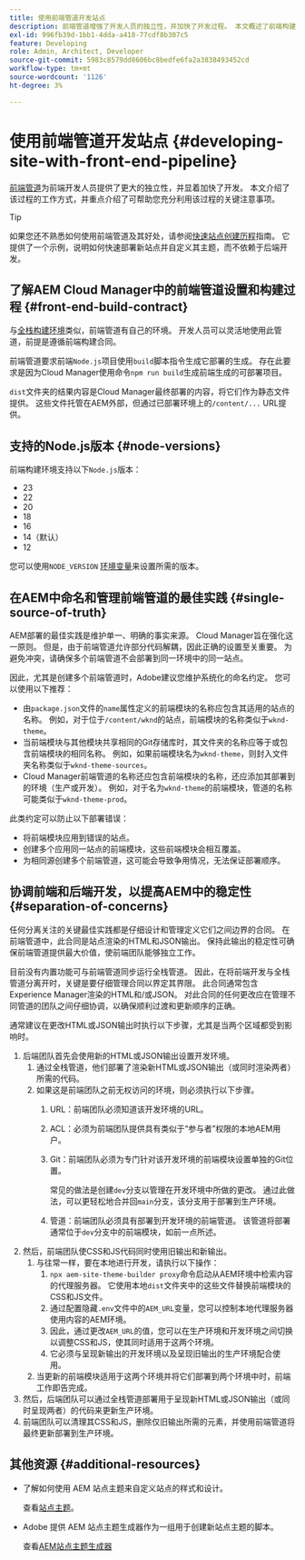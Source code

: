 ```yaml
---
title: 使用前端管道开发站点
description: 前端管道增强了开发人员的独立性，并加快了开发过程。 本文概述了前端构建过程的主要注意事项，以确保最佳性能和效率。
exl-id: 996fb39d-1bb1-4dda-a418-77cdf8b307c5
feature: Developing
role: Admin, Architect, Developer
source-git-commit: 5983c8579dd8606bc8bedfe6fa2a3838493452cd
workflow-type: tm+mt
source-wordcount: '1126'
ht-degree: 3%

---
```



# 使用前端管道开发站点 {#developing-site-with-front-end-pipeline}

[前端管道](/help/implementing/cloud-manager/configuring-pipelines/introduction-ci-cd-pipelines.md#front-end)为前端开发人员提供了更大的独立性，并显着加快了开发。 本文介绍了该过程的工作方式，并重点介绍了可帮助您充分利用该过程的关键注意事项。

>[!TIP]
>
>如果您还不熟悉如何使用前端管道及其好处，请参阅[快速站点创建历程](/help/journey-sites/quick-site/overview.md)指南。 它提供了一个示例，说明如何快速部署新站点并自定义其主题，而不依赖于后端开发。

## 了解AEM Cloud Manager中的前端管道设置和构建过程 {#front-end-build-contract}

与[全栈构建环境](/help/implementing/cloud-manager/getting-access-to-aem-in-cloud/build-environment-details.md)类似，前端管道有自己的环境。 开发人员可以灵活地使用此管道，前提是遵循前端构建合同。

前端管道要求前端`Node.js`项目使用`build`脚本指令生成它部署的生成。 存在此要求是因为Cloud Manager使用命令`npm run build`生成前端生成的可部署项目。

`dist`文件夹的结果内容是Cloud Manager最终部署的内容，将它们作为静态文件提供。 这些文件托管在AEM外部，但通过已部署环境上的`/content/...` URL提供。

## 支持的Node.js版本 {#node-versions}

前端构建环境支持以下`Node.js`版本：

* 23
* 22
* 20
* 18
* 16
* 14（默认）
* 12

您可以使用`NODE_VERSION` [环境变量](/help/implementing/cloud-manager/environment-variables.md)来设置所需的版本。

## 在AEM中命名和管理前端管道的最佳实践 {#single-source-of-truth}

AEM部署的最佳实践是维护单一、明确的事实来源。 Cloud Manager旨在强化这一原则。 但是，由于前端管道允许部分代码解耦，因此正确的设置至关重要。 为避免冲突，请确保多个前端管道不会部署到同一环境中的同一站点。

因此，尤其是创建多个前端管道时，Adobe建议您维护系统化的命名约定。 您可以使用以下推荐：

* 由`package.json`文件的`name`属性定义的前端模块的名称应包含其适用的站点的名称。 例如，对于位于`/content/wknd`的站点，前端模块的名称类似于`wknd-theme`。
* 当前端模块与其他模块共享相同的Git存储库时，其文件夹的名称应等于或包含前端模块的相同名称。 例如，如果前端模块名为`wknd-theme`，则封入文件夹名称类似于`wknd-theme-sources`。
* Cloud Manager前端管道的名称还应包含前端模块的名称，还应添加其部署到的环境（生产或开发）。 例如，对于名为`wknd-theme`的前端模块，管道的名称可能类似于`wknd-theme-prod`。

此类约定可以防止以下部署错误：

* 将前端模块应用到错误的站点。
* 创建多个应用同一站点的前端模块，这些前端模块会相互覆盖。
* 为相同源创建多个前端管道，这可能会导致争用情况，无法保证部署顺序。

## 协调前端和后端开发，以提高AEM中的稳定性 {#separation-of-concerns}

任何分离关注的关键最佳实践都是仔细设计和管理定义它们之间边界的合同。 在前端管道中，此合同是站点渲染的HTML和JSON输出。 保持此输出的稳定性可确保前端管道提供最大价值，使前端团队能够独立工作。

目前没有内置功能可与前端管道同步运行全栈管道。 因此，在将前端开发与全栈管道分离开时，关键是要仔细管理合同以界定其界限。 此合同通常包含Experience Manager渲染的HTML和/或JSON。 对此合同的任何更改应在管理不同管道的团队之间仔细协调，以确保顺利过渡和更新顺序的正确。

通常建议在更改HTML或JSON输出时执行以下步骤，尤其是当两个区域都受到影响时。

1. 后端团队首先会使用新的HTML或JSON输出设置开发环境。
   1. 通过全栈管道，他们部署了渲染新HTML或JSON输出（或同时渲染两者）所需的代码。
   1. 如果这是前端团队之前无权访问的环境，则必须执行以下步骤。
      1. URL：前端团队必须知道该开发环境的URL。
      1. ACL：必须为前端团队提供具有类似于“参与者”权限的本地AEM用户。
      1. Git：前端团队必须为专门针对该开发环境的前端模块设置单独的Git位置。

         常见的做法是创建`dev`分支以管理在开发环境中所做的更改。 通过此做法，可以更轻松地合并回`main`分支，该分支用于部署到生产环境。

      1. 管道：前端团队必须具有部署到开发环境的前端管道。 该管道将部署通常位于`dev`分支中的前端模块，如前一点所述。
1. 然后，前端团队使CSS和JS代码同时使用旧输出和新输出。
   1. 与往常一样，要在本地进行开发，请执行以下操作：
      1. `npx aem-site-theme-builder proxy`命令启动从AEM环境中检索内容的代理服务器。 它使用本地`dist`文件夹中的这些文件替换前端模块的CSS和JS文件。
      1. 通过配置隐藏`.env`文件中的`AEM_URL`变量，您可以控制本地代理服务器使用内容的AEM环境。
      1. 因此，通过更改`AEM_URL`的值，您可以在生产环境和开发环境之间切换以调整CSS和JS，使其同时适用于这两个环境。
      1. 它必须与呈现新输出的开发环境以及呈现旧输出的生产环境配合使用。
   1. 当更新的前端模块适用于这两个环境并将它们部署到两个环境中时，前端工作即告完成。
1. 然后，后端团队可以通过全栈管道部署用于呈现新HTML或JSON输出（或同时呈现两者）的代码来更新生产环境。
1. 前端团队可以清理其CSS和JS，删除仅旧输出所需的元素，并使用前端管道将最终更新部署到生产环境。

## 其他资源 {#additional-resources}

* 了解如何使用 AEM 站点主题来自定义站点的样式和设计。

  查看[站点主题](/help/sites-cloud/administering/site-creation/site-themes.md)。

* Adobe 提供 AEM 站点主题生成器作为一组用于创建新站点主题的脚本。

  查看[AEM站点主题生成器](https://github.com/adobe/aem-site-theme-builder)



